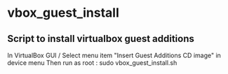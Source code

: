# vbox_guest_install

## Script to install virtualbox guest additions

In VirtualBox GUI / Select menu item "Insert Guest Additions CD image" in device menu
Then run as root :
    sudo vbox_guest_install.sh

